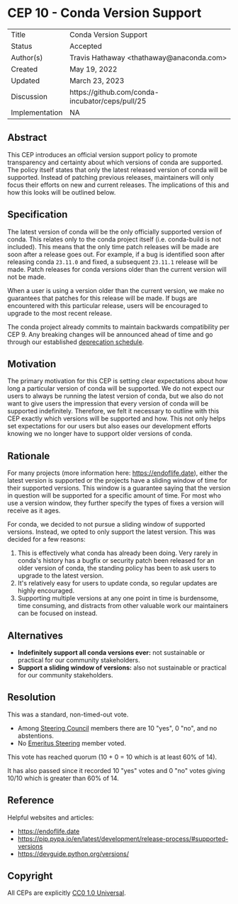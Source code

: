 # CEP 10 - Conda Version Support

<table>
<tr><td> Title </td><td> Conda Version Support </td>
<tr><td> Status </td><td> Accepted </td></tr>
<tr><td> Author(s) </td><td> Travis Hathaway &lt;thathaway@anaconda.com&gt;</td></tr>
<tr><td> Created </td><td> May 19, 2022</td></tr>
<tr><td> Updated </td><td> March 23, 2023</td></tr>
<tr><td> Discussion </td><td> https://github.com/conda-incubator/ceps/pull/25 </td></tr>
<tr><td> Implementation </td><td> NA </td></tr>
</table>

## Abstract

This CEP introduces an official version support policy to promote transparency and certainty
about which versions of conda are supported. The policy itself states that only the latest
released version of conda will be supported. Instead of patching previous releases, maintainers
will only focus their efforts on new and current releases. The implications of
this and how this looks will be outlined below.

## Specification

The latest version of conda will be the only officially supported version of conda. This relates
only to the conda project itself (i.e. conda-build is not included). This means that the only
time patch releases will be made are soon after a release goes out. For example, if a
bug is identified soon after releasing conda `23.11.0` and fixed, a subsequent `23.11.1`
release will be made. Patch releases for conda versions older than the current version
will not be made.

When a user is using a version older than the current version, we make no guarantees that
patches for this release will be made. If bugs are encountered with this particular release,
users will be encouraged to upgrade to the most recent release.

The conda project already commits to maintain backwards compatibility per CEP 9.
Any breaking changes will be announced ahead of time and go through our established
[deprecation schedule][deprecation-schedule].


## Motivation

The primary motivation for this CEP is setting clear expectations about how long
a particular version of conda will be supported. We do not expect our users to
always be running the latest version of conda, but we also do not want to give
users the impression that every version of conda will be supported indefinitely.
Therefore, we felt it necessary to outline with this CEP exactly which versions
will be supported and how. This not only helps set expectations for our users but
also eases our development efforts knowing we no longer have to support older versions
of conda.

## Rationale

For many projects (more information here: https://endoflife.date), either
the latest version is supported or the projects have a sliding window of time
for their supported versions. This window is a guarantee saying that the
version in question will be supported for a specific amount of time. For most who
use a version window, they further specify the types of fixes a version will receive
as it ages.

For conda, we decided to not pursue a sliding window of supported versions. Instead,
we opted to only support the latest version. This was decided for a few reasons:

1. This is effectively what conda has already been doing. Very rarely in conda's history has a bugfix or security patch been released for an older version of conda, the standing policy has been to ask users to upgrade to the latest version.
2. It's relatively easy for users to update conda, so regular updates are highly encouraged.
3. Supporting multiple versions at any one point in time is burdensome, time consuming, and distracts from other valuable work our maintainers can be focused on instead.

## Alternatives

- **Indefinitely support all conda versions ever:** not sustainable or practical for our community stakeholders.
- **Support a sliding window of versions:** also not sustainable or practical for our community stakeholders.

## Resolution

This was a standard, non-timed-out vote.

- Among [Steering Council](https://github.com/conda-incubator/governance/blob/99471e2e05151f44fe31696677d45b05a428ca66/steering.csv) members there are 10 "yes", 0 "no", and no abstentions.
- No [Emeritus Steering](https://github.com/conda-incubator/governance/blob/99471e2e05151f44fe31696677d45b05a428ca66/emeritus.csv) member voted.

This vote has reached quorum (10 + 0 = 10 which is at least 60% of 14).

It has also passed since it recorded 10 "yes" votes and 0 "no" votes giving 10/10 which is greater than 60% of 14.

## Reference

Helpful websites and articles:

- https://endoflife.date
- https://pip.pypa.io/en/latest/development/release-process/#supported-versions
- https://devguide.python.org/versions/


## Copyright

All CEPs are explicitly [CC0 1.0 Universal](https://creativecommons.org/publicdomain/zero/1.0/).


[deprecation-schedule]: https://github.com/conda-incubator/ceps/blob/main/cep-0009.md
